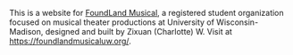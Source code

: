 This is a website for [FoundLand Musical](https://foundlandmusicaluw.org/), a registered student organization focused on musical theater productions at University of Wisconsin-Madison, designed and built by Zixuan (Charlotte) W. Visit at https://foundlandmusicaluw.org/.
